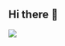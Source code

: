 ## Hi there 👋

<p align="left">
  <img src="https://api.boot.dev/v1/users/public/845e8aa3-85d7-4f1e-b9d1-40d9dc3e74ee/thumbnail" heigjt='200' >
</p>
<!--
**neon-vixen/neon-vixen** is a ✨ _special_ ✨ repository because its `README.md` (this file) appears on your GitHub profile.

Here are some ideas to get you started:

- 🔭 I’m currently working on ...
- 🌱 I’m currently learning ...
- 👯 I’m looking to collaborate on ...
- 🤔 I’m looking for help with ...
- 💬 Ask me about ...
- 📫 How to reach me: ...
- 😄 Pronouns: ...
- ⚡ Fun fact: ...
-->
